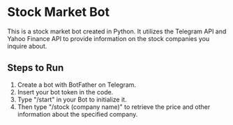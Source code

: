# Stock Market Bot

This is a stock market bot created in Python. It utilizes the Telegram API and Yahoo Finance API to provide information on the stock companies you inquire about.

## Steps to Run
1. Create a bot with BotFather on Telegram.
2. Insert your bot token in the code.
3. Type "/start" in your Bot to initialize it.
4. Then type "/stock (company name)" to retrieve the price and other information about the specified company.
